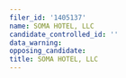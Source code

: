 ```yaml
---
filer_id: '1405137'
name: SOMA HOTEL, LLC
candidate_controlled_id: ''
data_warning: 
opposing_candidate: 
title: SOMA HOTEL, LLC
---
```

